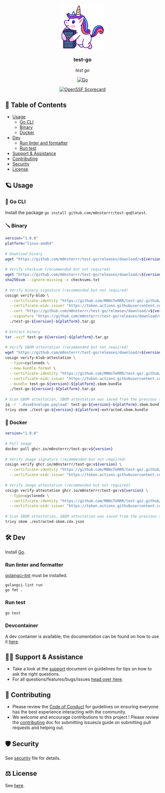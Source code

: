 <!-- template:begin:header -->
<!-- do not edit anything in this "template" block, its auto-generated by Pulumi -->
<div align="center">
<img src="https://raw.githubusercontent.com/m0nsterrr/test-go/main/docs/assets/logo.svg" align="center" width="144px" height="144px"/>

### test-go

_test go_

</div>

<div align="center">

[![Go](https://img.shields.io/github/v/tag/m0nsterrr/test-go?label=&logo=go&style=for-the-badge&logoColor=white&color=00ACD7)](https://pkg.go.dev/github.com/m0nsterrr/test-go/test-go)

</div>

<div align="center">

[![OpenSSF Scorecard](https://img.shields.io/ossf-scorecard/github.com/M0NsTeRRR/test-go?label=openssf%20scorecard&style=for-the-badge)](https://scorecard.dev/viewer/?uri=github.com/M0NsTeRRR/test-go)

</div>
<!-- template:end:header -->

<!-- template:begin:table_of_content -->
<!-- do not edit anything in this "template" block, its auto-generated by Pulumi -->
## 🔗 Table of Contents

- [Usage](#-usage)
    - [Go CLI](#-go-cli)
    - [Binary](#-binary)
    - [Docker](#-docker)
- [Dev](#%EF%B8%8F-dev)
    - [Run linter and formatter](#run-linter-and-formatter)
    - [Run test](#run-test)
- [Support &amp; Assistance](#%EF%B8%8F-support--assistance)
- [Contributing](#-contributing)
- [Security](#%EF%B8%8F-security)
- [License](#%EF%B8%8F-license)
<!-- template:end:table_of_content -->

<!-- template:begin:documentation -->
<!-- do not edit anything in this "template" block, its auto-generated by Pulumi -->

<!-- template:end:documentation -->

<!-- template:begin:usage -->
<!-- do not edit anything in this "template" block, its auto-generated by Pulumi -->
## 🪐 Usage
### 🐹 Go CLI
Install the package `go install github.com/m0nsterrr/test-go@latest`.

### 🪛 Binary
```bash
version="1.0.0"
platform="linux-amd64"

# Download binary
wget "https://github.com/m0nsterrr/test-go/releases/download/v${version}/test-go-${version}-${platform}.tar.gz"

# Verify checksum (recommended but not required)
wget "https://github.com/m0nsterrr/test-go/releases/download/v${version}/checksums.txt"
sha256sum --ignore-missing -c checksums.txt

# Verify binary signature (recommended but not required)
cosign verify-blob \
  --certificate-identity "https://github.com/M0NsTeRRR/test-go/.github/workflows/release.yml@refs/tags/v${version}" \
  --certificate-oidc-issuer "https://token.actions.githubusercontent.com" \
  --cert "https://github.com/m0nsterrr/test-go/releases/download/v${version}/test-go-${version}-${platform}.pem" \
  --signature "https://github.com/m0nsterrr/test-go/releases/download/v${version}/test-go-${version}-${platform}.sig" \
  ./test-go-${version}-${platform}.tar.gz

# Extract binary
tar -xvzf test-go-${version}-${platform}.tar.gz

# Verify SBOM attestation (recommended but not required)
wget "https://github.com/m0nsterrr/test-go/releases/download/v${version}/test-go-${version}-${platform}.sbom.bundle"
cosign verify-blob-attestation \
  --type=cyclonedx \
  --new-bundle-format \
  --certificate-identity "https://github.com/M0NsTeRRR/test-go/.github/workflows/release.yml@refs/tags/v${version}" \
  --certificate-oidc-issuer "https://token.actions.githubusercontent.com" \
  --bundle test-go-${version}-${platform}.sbom.bundle
  ./test-go-${version}-${platform}.tar.gz

# Scan SBOM attestation, SBOM attestation was saved from the previous step  (recommended but not required)
jq -r '.dsseEnvelope.payload' test-go-${version}-${platform}.sbom.bundle | base64 -d | jq -r '.predicate' > ./test-go-${version}-${platform}-extracted.sbom.bundle
trivy sbom ./test-go-${version}-${platform}-extracted.sbom.bundle
```

### 🐳 Docker
```bash
version="1.0.0"

# Pull image
docker pull ghcr.io/m0nsterrr/test-go:v${version}

# Verify image signature (recommended but not required)
cosign verify ghcr.io/m0nsterrr/test-go:v${version} \
  --certificate-identity "https://github.com/M0NsTeRRR/test-go/.github/workflows/release.yml@refs/tags/v${version}" \
  --certificate-oidc-issuer "https://token.actions.githubusercontent.com"

# Verify image attestation (recommended but not required)
cosign verify-attestation ghcr.io/m0nsterrr/test-go:v${version} \
  --type=cyclonedx \
  --certificate-identity "https://github.com/M0NsTeRRR/test-go/.github/workflows/release.yml@refs/tags/v${version}" \
  --certificate-oidc-issuer "https://token.actions.githubusercontent.com" > ./extracted-sbom.cdx.json

# Scan SBOM attestation, SBOM attestation was saved from the previous step  (recommended but not required)
trivy sbom ./extracted-sbom.cdx.json
```
<!-- template:end:usage -->

<!-- template:begin:dev -->
<!-- do not edit anything in this "template" block, its auto-generated by Pulumi -->
## 🛠️ Dev

Install [Go](https://go.dev/doc/install).
### Run linter and formatter

[golangci-lint](https://golangci-lint.run/docs/welcome/install/#local-installation) must be installed.

```
golangci-lint run
go fmt .
```
### Run test

```
go test
```
### Devcontainer

A dev container is available; the documentation can be found on how to use it [here](https://code.visualstudio.com/docs/devcontainers/containers).
<!-- template:end:dev -->

<!-- template:begin:support -->
<!-- do not edit anything in this "template" block, its auto-generated by Pulumi -->
## 🙋‍♂️ Support & Assistance

- Take a look at the [support](SUPPORT.md) document on
     guidelines for tips on how to ask the right questions.
- For all questions/features/bugs/issues [head over here](/../../issues/new/choose).
<!-- template:end:support -->

<!-- template:begin:contributing -->
<!-- do not edit anything in this "template" block, its auto-generated by Pulumi -->
## 🤝 Contributing

- Please review the [Code of Conduct](CODE_OF_CONDUCT.md) for guidelines
    on ensuring everyone has the best experience interacting with the community.
- We welcome and encourage contributions to this project !
    Please review the [contributing](CONTRIBUTING.md) doc for submitting
    issues/a guide on submitting pull requests and helping out.
<!-- template:end:contributing -->

<!-- template:begin:security -->
<!-- do not edit anything in this "template" block, its auto-generated by Pulumi -->
## 🛡️ Security

See [security](SECURITY.md) file for details.
<!-- template:end:security -->

<!-- template:begin:license -->
<!-- do not edit anything in this "template" block, its auto-generated by Pulumi -->
## ⚖️ License

See [here](LICENSE_en.txt).
<!-- template:end:license -->